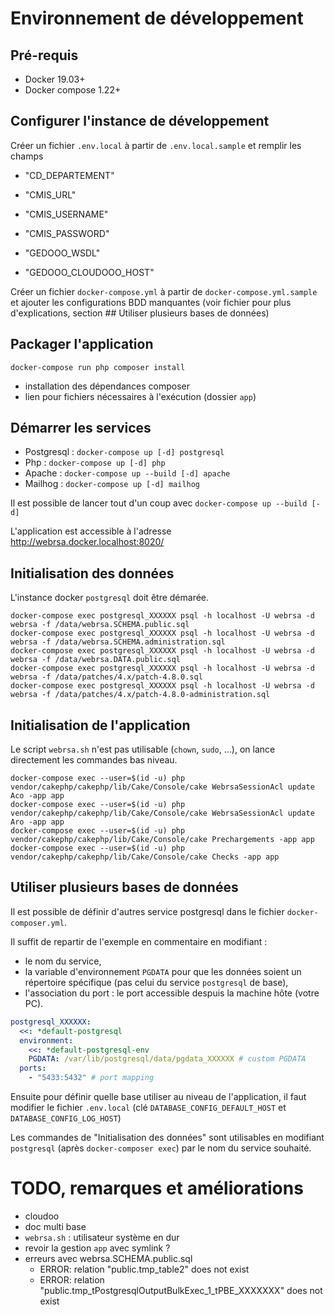 # Environnement de développement

## Pré-requis

* Docker 19.03+
* Docker compose 1.22+

## Configurer l'instance de développement

Créer un fichier `.env.local` à partir de `.env.local.sample` et remplir les champs
* "CD_DEPARTEMENT"

* "CMIS_URL"
* "CMIS_USERNAME"
* "CMIS_PASSWORD"

* "GEDOOO_WSDL"
* "GEDOOO_CLOUDOOO_HOST"

Créer un fichier `docker-compose.yml`  à partir de `docker-compose.yml.sample` et ajouter les configurations BDD manquantes (voir fichier pour plus d'explications, section ## Utiliser plusieurs bases de données)

## Packager l'application

`docker-compose run php composer install`

* installation des dépendances composer
* lien pour fichiers nécessaires à l'exécution (dossier `app`)

## Démarrer les services

* Postgresql : `docker-compose up [-d] postgresql`
* Php : `docker-compose up [-d] php`
* Apache : `docker-compose up --build [-d] apache`
* Mailhog : `docker-compose up [-d] mailhog`

Il est possible de lancer tout d'un coup avec `docker-compose up --build [-d]`

L'application est accessible à l'adresse http://webrsa.docker.localhost:8020/

## Initialisation des données

L'instance docker `postgresql` doit être démarée.

```
docker-compose exec postgresql_XXXXXX psql -h localhost -U webrsa -d webrsa -f /data/webrsa.SCHEMA.public.sql
docker-compose exec postgresql_XXXXXX psql -h localhost -U webrsa -d webrsa -f /data/webrsa.SCHEMA.administration.sql
docker-compose exec postgresql_XXXXXX psql -h localhost -U webrsa -d webrsa -f /data/webrsa.DATA.public.sql
docker-compose exec postgresql_XXXXXX psql -h localhost -U webrsa -d webrsa -f /data/patches/4.x/patch-4.8.0.sql
docker-compose exec postgresql_XXXXXX psql -h localhost -U webrsa -d webrsa -f /data/patches/4.x/patch-4.8.0-administration.sql
```

## Initialisation de l'application

Le script `webrsa.sh` n'est pas utilisable (`chown`, `sudo`, …), on lance directement les commandes bas niveau.

```
docker-compose exec --user=$(id -u) php vendor/cakephp/cakephp/lib/Cake/Console/cake WebrsaSessionAcl update Aco -app app
docker-compose exec --user=$(id -u) php vendor/cakephp/cakephp/lib/Cake/Console/cake WebrsaSessionAcl update Aro -app app
docker-compose exec --user=$(id -u) php vendor/cakephp/cakephp/lib/Cake/Console/cake Prechargements -app app
docker-compose exec --user=$(id -u) php vendor/cakephp/cakephp/lib/Cake/Console/cake Checks -app app
```

## Utiliser plusieurs bases de données

Il est possible de définir d'autres service postgresql dans le fichier `docker-composer.yml`.

Il suffit de repartir de l'exemple en commentaire en modifiant :
* le nom du service,
* la variable d'environnement `PGDATA` pour que les données soient un répertoire spécifique (pas celui du service `postgresql` de base),
* l'association du port : le port accessible despuis la machine hôte (votre PC).

```yml
postgresql_XXXXXX:
  <<: *default-postgresql
  environment:
    <<: *default-postgresql-env
    PGDATA: /var/lib/postgresql/data/pgdata_XXXXXX # custom PGDATA
  ports:
    - "5433:5432" # port mapping
```

Ensuite pour définir quelle base utiliser au niveau de l'application, il faut modifier le fichier `.env.local` (clé `DATABASE_CONFIG_DEFAULT_HOST` et `DATABASE_CONFIG_LOG_HOST`)

Les commandes de "Initialisation des données" sont utilisables en modifiant `postgresql` (après `docker-composer exec`) par le nom du service souhaité.


# TODO, remarques et améliorations

* cloudoo
* doc multi base
* `webrsa.sh` : utilisateur système en dur
* revoir la gestion `app` avec symlink ?
* erreurs avec webrsa.SCHEMA.public.sql
  * ERROR:  relation "public.tmp_table2" does not exist
  * ERROR:  relation "public.tmp_tPostgresqlOutputBulkExec_1_tPBE_XXXXXXX" does not exist
